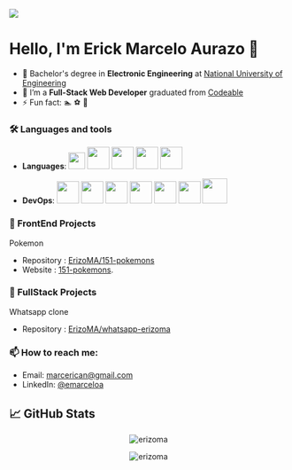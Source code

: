 ![](https://visitor-badge.glitch.me/badge?page_id=ErizoMA.ErizoMA)
# Hello, I'm Erick Marcelo Aurazo 👋
- 🔭 Bachelor's degree in **Electronic Engineering** at [National University of Engineering](https://www.uni.edu.pe/)
- 🌱 I’m a **Full-Stack Web Developer** graduated from [Codeable](https://www.codeable.la/)
- ⚡ Fun fact: 🏊 ⚽ 🍕

### 🛠️ Languages and tools 
- **Languages**: <code><img height="30" src="https://cdn.icon-icons.com/icons2/2108/PNG/512/javascript_icon_130900.png"></code>
<code><img height="40" src="https://cdn.icon-icons.com/icons2/2415/PNG/512/react_original_logo_icon_146374.png"></code>
<code><img height="40" src="https://cdn.icon-icons.com/icons2/2107/PNG/512/file_type_ruby_icon_130186.png"></code>
<code><img height="40" src="https://cdn.icon-icons.com/icons2/2415/PNG/512/rails_plain_wordmark_logo_icon_146377.png"></code>
<code><img height="40" src="https://cdn.icon-icons.com/icons2/1508/PNG/512/python_104451.png"></code>

- **DevOps**: <code><img height="40" src="https://cdn.icon-icons.com/icons2/2107/PNG/512/file_type_firebase_icon_130606.png"></code>
<code><img height="40" src="https://cdn.icon-icons.com/icons2/2415/PNG/512/postgresql_plain_wordmark_logo_icon_146390.png"></code>
<code><img height="40" src="https://cdn.icon-icons.com/icons2/2407/PNG/512/docker_icon_146192.png"></code>
<code><img height="40" src="https://cdn.icon-icons.com/icons2/17/PNG/256/ubuntu_linux_2075.png"></code>
<code><img height="40" src="https://cdn.icon-icons.com/icons2/2107/PNG/512/file_type_git_icon_130581.png"></code>
<code><img height="40" src="https://cdn.icon-icons.com/icons2/2429/PNG/512/figma_logo_icon_147289.png"></code>
<code><img height="45" src="https://cdn.icon-icons.com/icons2/1381/PNG/512/insomnia_94603.png"></code>

### 👾  FrontEnd Projects
Pokemon
- Repository : [ErizoMA/151-pokemons](https://github.com/ErizoMA/151-pokemons)
- Website : [151-pokemons](https://151-pokemons.netlify.app/).


### 🔨  FullStack Projects
Whatsapp clone
- Repository : [ErizoMA/whatsapp-erizoma](https://github.com/ErizoMA/whatsapp-erizoma)


### 📫 How to reach me:

- Email: [marcerican@gmail.com](mailto:marcerican@gmail.com)
- LinkedIn: [@emarceloa](https://www.linkedin.com/in/emarceloa/)

## &#x1f4c8; GitHub Stats

<p align="center"> <img style={width=20px,height=20px} src="https://github-readme-stats.vercel.app/api/top-langs/?username=ErizoMA&layout=compact" alt="erizoma" />
<p align="center"> <img src="https://github-readme-stats.vercel.app/api?username=ErizoMA&count_private=trues&show_icons=true&hide=contribs,prs" alt="erizoma" />
